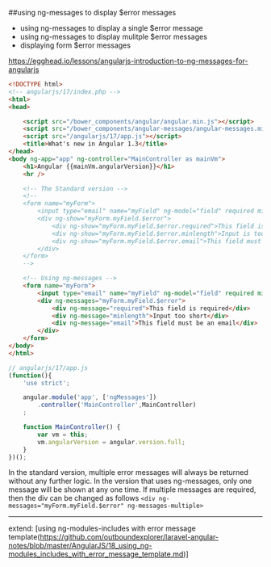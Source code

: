 ##using ng-messages to display $error messages
* using ng-messages to display a single $error message
* using ng-messages to display mulitple $error messages
* displaying form $error messages


https://egghead.io/lessons/angularjs-introduction-to-ng-messages-for-angularjs

```html
<!DOCTYPE html>
<!-- angularjs/17/index.php -->
<html>
<head>

    <script src="/bower_components/angular/angular.min.js"></script>
    <script src="/bower_components/angular-messages/angular-messages.min.js"></script>
    <script src="/angularjs/17/app.js"></script>
    <title>What's new in Angular 1.3</title>
</head>
<body ng-app="app" ng-controller="MainController as mainVm">
    <h1>Angular {{mainVm.angularVersion}}</h1>
    <hr />

    <!-- The Standard version -->
    <!--
    <form name="myForm">
        <input type="email" name="myField" ng-model="field" required minlength="5" />
        <div ng-show="myForm.myField.$error">
            <div ng-show="myForm.myField.$error.required">This field is required</div>
            <div ng-show="myForm.myField.$error.minlength">Input is too short</div>
            <div ng-show="myForm.myField.$error.email">This field must be an email</div>
        </div>
    </form>
    -->

    <!-- Using ng-messages -->
    <form name="myForm">
        <input type="email" name="myField" ng-model="field" required minlength="5" />
        <div ng-messages="myForm.myField.$error">
            <div ng-message="required">This field is required</div>
            <div ng-message="minlength">Input too short</div>
            <div ng-message="email">This field must be an email</div>
        </div>
    </form>
</body>
</html>
```

```javascript
// angularjs/17/app.js
(function(){
    'use strict';

    angular.module('app', ['ngMessages'])
        .controller('MainController',MainController)
    ;

    function MainController() {
        var vm = this;
        vm.angularVersion = angular.version.full;
    }
})();
```


In the standard version, multiple error messages will always be returned without any further logic.  In the
version that uses ng-messages, only one message will be shown at any one time.  If multiple messages are
required, then the div can be changed as follows `<div ng-messages="myForm.myField.$error" ng-messages-multiple>`

___

extend: [using ng-modules-includes with error message template(https://github.com/outboundexplorer/laravel-angular-notes/blob/master/AngularJS/18_using_ng-modules_includes_with_error_message_template.md)]
